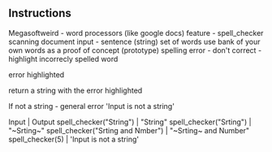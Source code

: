 ## Instructions

Megasoftweird - word processors (like google docs)
feature - spell_checker 
scanning document
input - sentence (string)
set of words
use bank of your own words as a proof of concept (prototype)
spelling error - don't correct - highlight incorrecly spelled word

 error highlighted

 return a string with the error highlighted

 If not a string - general error 'Input is not a string'

 Input                               |  Output
 spell_checker("String")             | "String"
 spell_checker("Srting")             | "~Srting~"
 spell_checker("Srting and Nmber")   | "~Srting~ and Number"
 spell_checker(5)                    | 'Input is not a string'